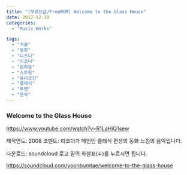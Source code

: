 ```yaml
---
title: "[무료브금/FreeBGM] Welcome to the Glass House"
date: 2017-12-10
categories: 
  - "Music Works"

tags: 
  - "겨울"
  - "동화"
  - "디즈니"
  - "리코더"
  - "밤하늘"
  - "스트링"
  - "유리궁전"
  - "클래식"
  - "투명"
  - "현악"
---
```


### Welcome to the Glass House

https://www.youtube.com/watch?v=R1LaHiQ1sew

제작연도: 2008 코멘트: 리코더가 메인인 클래식 편성의 동화 느낌의 음악입니다. 

다운로드: soundcloud 로고 밑의 화살표(↓)를 누르시면 됩니다.  

https://soundcloud.com/yoonbumtae/welcome-to-the-glass-house
